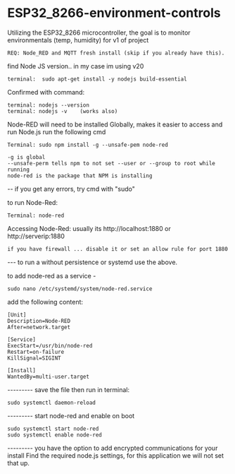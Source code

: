 # ESP32_8266-environment-controls

Utilizing the ESP32_8266 microcontroller, the goal is to monitor environmentals (temp, humidity) for v1 of project

    REQ: Node_RED and MQTT fresh install (skip if you already have this).  

find Node JS version.. in my case im using v20

    terminal:  sudo apt-get install -y nodejs build-essential

Confirmed with command:

    terminal: nodejs --version
    terminal: nodejs -v    (works also) 

Node-RED will need to be installed Globally, makes it easier to access and run Node.js
run the following cmd   

    Terminal: sudo npm install -g --unsafe-pem node-red

    -g is global
    --unsafe-perm tells npm to not set --user or --group to root while running
    node-red is the package that NPM is installing
    
-- if you get any errors, try cmd with "sudo"

to run Node-Red:

    Terminal: node-red

Accessing Node-Red:
usually its 
    http://localhost:1880   or http://serverip:1880

    if you have firewall ... disable it or set an allow rule for port 1880

--- to run a without persistence or systemd use the above.

to add node-red as a service - 

    sudo nano /etc/systemd/system/node-red.service

add the following content:

    [Unit]
    Description=Node-RED
    After=network.target

    [Service]
    ExecStart=/usr/bin/node-red
    Restart=on-failure
    KillSignal=SIGINT

    [Install]
    WantedBy=multi-user.target


--------- save the file
then run in terminal:

    sudo systemctl daemon-reload

--------- start node-red and enable on boot

    sudo systemctl start node-red
    sudo systemctl enable node-red


--------- you have the option to add encrypted communications for your install
    Find the required node.js settings, for this application we will not set that up.
